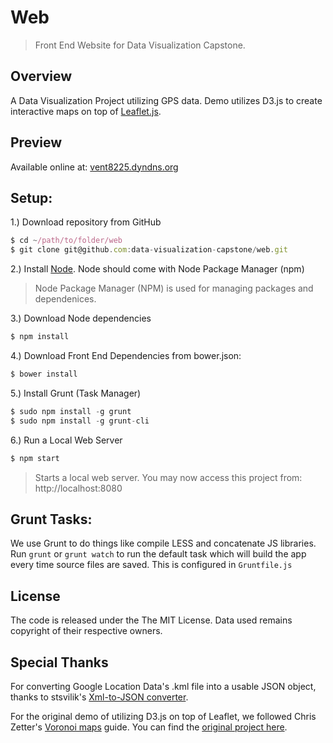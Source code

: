 Web
===========

> Front End Website for Data Visualization Capstone.


Overview
---

A Data Visualization Project utilizing GPS data. Demo utilizes D3.js to create interactive maps on top of [Leaflet.js](http://leafletjs.com/).

Preview
---
Available online at: [vent8225.dyndns.org](http://vent8225.dyndns.org)

Setup:
----

1.) Download repository from GitHub

```javascript
$ cd ~/path/to/folder/web
$ git clone git@github.com:data-visualization-capstone/web.git
```

2.) Install [Node](http://nodejs.org/download/). Node should come with Node Package Manager (npm)

> Node Package Manager (NPM) is used for managing packages and dependenices.

3.) Download Node dependencies

```javascript
$ npm install
```

4.) Download Front End Dependencies from bower.json:

```javascript
$ bower install
```

5.) Install Grunt (Task Manager)

```javascript
$ sudo npm install -g grunt
$ sudo npm install -g grunt-cli
```

6.) Run a Local Web Server

```javascript
$ npm start
```
> Starts a local web server. You may now access this project from: http://localhost:8080

Grunt Tasks:
---

We use Grunt to do things like compile LESS and concatenate JS libraries. Run `grunt` or `grunt watch` to run the default task which will build the app every time source files are saved. This is configured in `Gruntfile.js`

License
---

The code is released under the The MIT License. Data used remains copyright of their respective owners.

Special Thanks
---

For converting Google Location Data's .kml file into a usable JSON object, thanks to stsvilik's [Xml-to-JSON converter](https://github.com/stsvilik/Xml-to-JSON).

For the original demo of utilizing D3.js on top of Leaflet, we followed Chris Zetter's [Voronoi maps](http://chriszetter.com/blog/2014/06/14/visualising-supermarkets-with-a-voronoi-diagram/) guide. You can find the [original project here](https://github.com/zetter/voronoi-maps).
